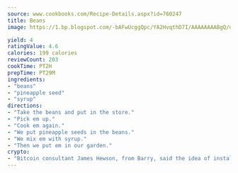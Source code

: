 ```yaml
---
source: www.cookbooks.com/Recipe-Details.aspx?id=760247
title: Beans
image: https://1.bp.blogspot.com/-bAFwUcggQpc/YA2HvqthD7I/AAAAAAAABgQ/dGGityjUeSk5WIgvhJroHVt7XYoXF2qygCLcBGAsYHQ/s320/10.png

yield: 4
ratingValue: 4.6
calories: 199 calories
reviewCount: 203
cookTime: PT2H
prepTime: PT29M
ingredients:
- "beans"
- "pineapple seed"
- "syrup"
directions:
- "Take the beans and put in the store."
- "Pick em up."
- "Cook em again."
- "We put pineapple seeds in the beans."
- "We mix em with syrup."
- "Then we put em in our garden."
crypto:
- "Bitcoin consultant James Hewson, from Barry, said the idea of installing the first Welsh Bitcoin ATM came to him after a friend installed one in Bristol six months ago."
---
```

